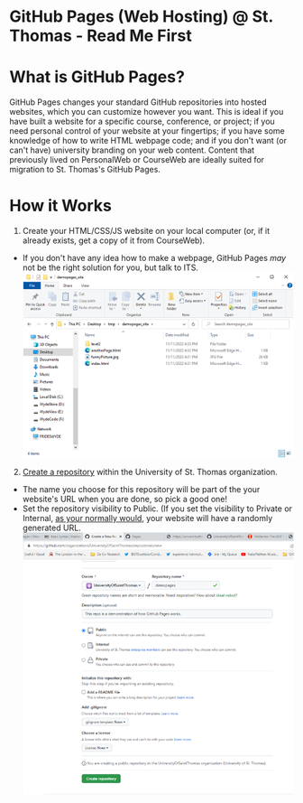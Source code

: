 # GitHub Pages (Web Hosting) @ St. Thomas - Read Me First

# What is GitHub Pages?
GitHub Pages changes your standard GitHub repositories into hosted websites, which you can customize however you want. This is ideal if you have built a website for a specific course, conference, or project; if you need personal control of your website at your fingertips; if you have some knowledge of how to write HTML webpage code; and if you don't want (or can't have) university branding on your web content. Content that previously lived on PersonalWeb or CourseWeb are ideally suited for migration to St. Thomas's GitHub Pages.

# How it Works
1. Create your HTML/CSS/JS website on your local computer (or, if it already exists, get a copy of it from CourseWeb). 
  - If you don't have any idea how to make a webpage, GitHub Pages *may* not be the right solution for you, but talk to ITS.
  ![A small website on my computer](/screenshots/pages_1_smallsite.png)
  
2. [Create a repository](https://github.com/organizations/UniversityOfSaintThomas/repositories/new) within the University of St. Thomas organization.
  - The name you choose for this repository will be part of the your website's URL when you are done, so pick a good one!
  - Set the repository visibility to Public. (If you set the visibility to Private or Internal, [as your normally would](https://github.com/UniversityOfSaintThomas/StThomas_ReadMeFirst/), your website will have a randomly generated URL.
  ![Repo creation](/screenshots/pages_2_newrepo.png)
